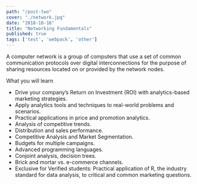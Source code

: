 ```yaml
---
path: "/post-two"
cover: "./network.jpg"
date: "2018-10-16"
title: "Networking Fundamentals"
published: true
tags: ['test', 'webpack', 'other']
---
```

A computer network is a group of computers that use a set of common communication protocols over digital interconnections for the purpose of sharing resources located on or provided by the network nodes.

What you will learn

- Drive your company’s Return on Investment (ROI) with analytics-based marketing strategies.
- Apply analytics tools and techniques to real-world problems and scenarios.
- Practical applications in price and promotion analytics.
- Analysis of competitive trends.
- Distribution and sales performance.
- Competitive Analysis and Market Segmentation.
- Budgets for multiple campaigns.
- Advanced programming languages.
- Conjoint analysis, decision trees.
- Brick and mortar vs. e-commerce channels.
- Exclusive for Verified students: Practical application of R, the industry standard for data analysis, to critical and common marketing questions.
